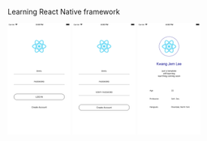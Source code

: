 Learning React Native framework

<img src="https://github.com/jernli/RunBud/blob/master/screenshots/loginpage.png" width="124" height="220">
<img src="https://github.com/jernli/RunBud/blob/master/screenshots/registerpage.png" width="124" height="220">
<img src="https://github.com/jernli/RunBud/blob/master/screenshots/profilepage.png" width="124" height="220">

